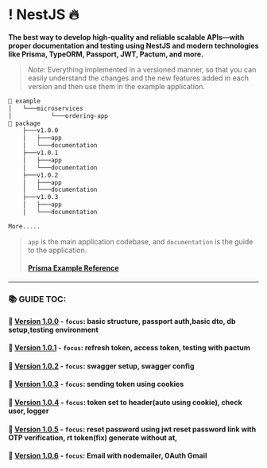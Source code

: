 # ! NestJS 🔥

**The best way to develop high-quality and reliable scalable APIs—with proper documentation and testing using NestJS and modern technologies like Prisma, TypeORM, Passport, JWT, Pactum, and more.**

> _Note:_ Everything implemented in a versioned manner, so that you can easily understand the changes and the new features added in each version and then use them in the example application.





```markdown
📂 example
│   └───microservices
│           └───ordering-app
📂 package
    ├───v1.0.0 
    │   ├───app 
    │   └───documentation
    ├───v1.0.1
    │   ├───app 
    │   └───documentation
    ├───v1.0.2 
    │   ├───app 
    │   └───documentation
    ├───v1.0.3
    │   ├───app
    │   └───documentation

More.....
``` 
> `app` is the main application codebase, and `documentation` is the guide to the application.
> #### [Prisma Example Reference ](https://github.com/Subham-Maity/prisma-the-ultimate-resource/blob/main/prisma/schema.prisma)
-------


### 📚 GUIDE TOC:

#### 📌 [Version 1.0.0](package/v1.0.0/documentation/README.md) - `focus`: basic structure, passport auth,basic dto, db setup,testing environment

#### 📌 [Version 1.0.1](package/v1.0.1/documentation/README.md) - `focus`: refresh token, access token, testing with pactum

#### 📌 [Version 1.0.2](package/v1.0.2/documentation/README.md) - `focus`: swagger setup, swagger config

#### 📌 [Version 1.0.3](package/v1.0.3/documentation/README.md) - `focus`: sending token using cookies

#### 📌 [Version 1.0.4](package/v1.0.4/documentation/README.md) - `focus`: token set to header(auto using cookie), check user, logger

#### 📌 [Version 1.0.5](package/v1.0.5/documentation/README.md) - `focus`: reset password using jwt reset password link with OTP verification, rt token(fix) generate without at,

#### 📌 [Version 1.0.6](package/v1.0.6/documentation/README.md) - `focus`: Email with nodemailer, 0Auth Gmail 